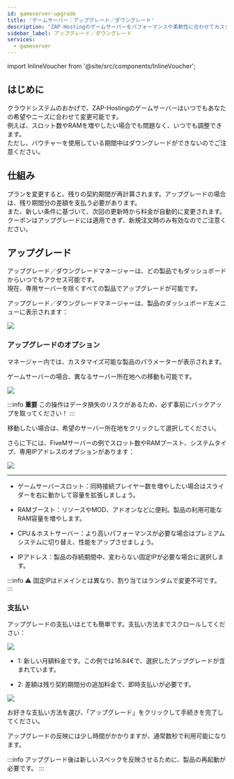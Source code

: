 ```yaml
---
id: gameserver-upgrade
title: 'ゲームサーバー：アップグレード／ダウングレード'
description: "ZAP-Hostingのゲームサーバーをパフォーマンスや柔軟性に合わせてカスタマイズする方法をチェック → 今すぐ詳しく見る"
sidebar_label: アップグレード／ダウングレード
services:
  - gameserver
---
```


import InlineVoucher from '@site/src/components/InlineVoucher';

<InlineVoucher />

## はじめに

クラウドシステムのおかげで、ZAP-Hostingのゲームサーバーはいつでもあなたの希望やニーズに合わせて変更可能です。  
例えば、スロット数やRAMを増やしたい場合でも問題なく、いつでも調整できます。  
ただし、バウチャーを使用している期間中はダウングレードができないのでご注意ください。

## 仕組み

プランを変更すると、残りの契約期間が再計算されます。アップグレードの場合は、残り期間分の差額を支払う必要があります。  
また、新しい条件に基づいて、次回の更新時から料金が自動的に変更されます。  
クーポンはアップグレードには適用できず、新規注文時のみ有効なのでご注意ください。

## アップグレード

アップグレード／ダウングレードマネージャーは、どの製品でもダッシュボードからいつでもアクセス可能です。  
現在、専用サーバーを除くすべての製品でアップグレードが可能です。

アップグレード／ダウングレードマネージャーは、製品のダッシュボード左メニューに表示されます：

![](https://screensaver01.zap-hosting.com/index.php/s/f9z7xyEpB55ZZ52/preview)

### アップグレードのオプション

マネージャー内では、カスタマイズ可能な製品のパラメーターが表示されます。

ゲームサーバーの場合、異なるサーバー所在地への移動も可能です。

![](https://screensaver01.zap-hosting.com/index.php/s/tW3sbKxSszQpb8a/preview)

:::info
**重要** この操作はデータ損失のリスクがあるため、必ず事前にバックアップを取ってください！
:::

移動したい場合は、希望のサーバー所在地をクリックして選択してください。

さらに下には、FiveMサーバーの例でスロット数やRAMブースト、システムタイプ、専用IPアドレスのオプションがあります：

![](https://screensaver01.zap-hosting.com/index.php/s/eb5FsMSdwJszjWK/preview)

*** 

* ゲームサーバースロット：同時接続プレイヤー数を増やしたい場合はスライダーを右に動かして容量を拡張しましょう。

* RAMブースト：リソースやMOD、アドオンなどに便利。製品の利用可能なRAM容量を増やします。

* CPU＆ホストサーバー：より高いパフォーマンスが必要な場合はプレミアムシステムに切り替え、性能をアップさせましょう。

* IPアドレス：製品の存続期間中、変わらない固定IPが必要な場合に選択します。

:::info
⚠ 固定IPはドメインとは異なり、割り当てはランダムで変更不可です。
:::

### 支払い

アップグレードの支払いはとても簡単です。支払い方法までスクロールしてください：

![](https://screensaver01.zap-hosting.com/index.php/s/PFsBtsMr7iyRadf/preview)

* 1: 新しい月額料金です。この例では16.84€で、選択したアップグレードが含まれています。

* 2: 差額は残り契約期間分の追加料金で、即時支払いが必要です。

![](https://screensaver01.zap-hosting.com/index.php/s/XtyJ6X4jjfz3AEY/preview)

お好きな支払い方法を選び、「アップグレード」をクリックして手続きを完了してください。

アップグレードの反映には少し時間がかかりますが、通常数秒で利用可能になります。

:::info
アップグレード後は新しいスペックを反映させるために、製品の再起動が必要です。
:::

<InlineVoucher />